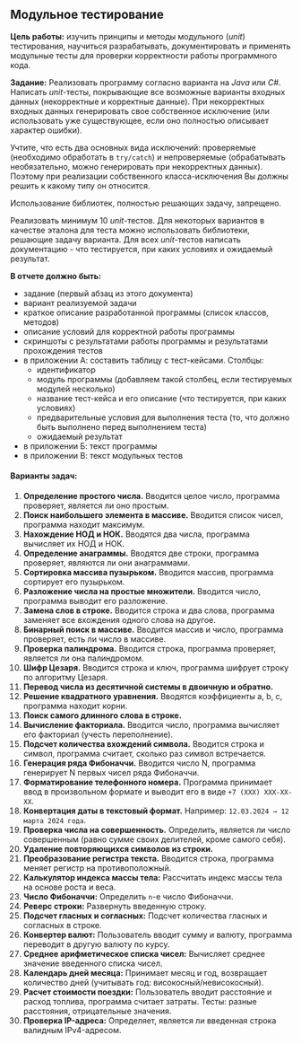 ## Модульное тестирование

**Цель работы:** изучить принципы и методы модульного (*unit*) тестирования, научиться разрабатывать, документировать и применять модульные тесты для проверки корректности работы программного кода.

**Задание:**
Реализовать программу согласно варианта на *Java* или *C#*. Написать *unit*-тесты, покрывающие все возможные варианты входных данных (некорректные и корректные данные). При некорректных входных данных генерировать свое собственное исключение (или использовать уже существующее, если оно полностью описывает характер ошибки). 

Учтите, что есть два основных вида исключений: проверяемые (необходимо обработать в `try/catch`) и непроверяемые (обрабатывать необязательно, можно генерировать при некорректных данных). Поэтому при реализации собственного класса-исключения Вы должны решить к какому типу он относится.

Использование библиотек, полностью решающих задачу, запрещено.  

Реализовать минимум 10 *unit*-тестов. Для некоторых вариантов в качестве эталона для теста можно использовать библиотеки, решающие задачу варианта. Для всех *unit*-тестов написать документацию - что тестируется, при каких условиях и ожидаемый результат.

**В отчете должно быть:**
- задание (первый абзац из этого документа)
- вариант реализуемой задачи
- краткое описание разработанной программы (список классов, методов)
- описание условий для корректной работы программы
- скриншоты с результатами работы программы и результатами прохождения тестов
- в приложении А: составить таблицу с тест-кейсами. Столбцы: 
	- идентификатор 
	- модуль программы (добавляем такой столбец, если тестируемых модулей несколько)
	- название тест-кейса и его описание (что тестируется, при каких условиях)
	- предварительные условия для выполнения теста (то, что должно быть выполнено перед выполнением теста)
	-  ожидаемый результат
- в приложении Б: текст программы
- в приложении В: текст модульных тестов

#### Варианты задач:

1. **Определение простого числа.** Вводится целое число, программа проверяет, является ли оно простым.
2. **Поиск наибольшего элемента в массиве.** Вводится список чисел, программа находит максимум.
3. **Нахождение НОД и НОК.** Вводятся два числа, программа вычисляет их НОД и НОК.
4. **Определение анаграммы.** Вводятся две строки, программа проверяет, являются ли они анаграммами.
5. **Сортировка массива пузырьком.** Вводится массив, программа сортирует его пузырьком.
6. **Разложение числа на простые множители.** Вводится число, программа выводит его разложение.
7. **Замена слов в строке.** Вводится строка и два слова, программа заменяет все вхождения одного слова на другое.
8. **Бинарный поиск в массиве.** Вводится массив и число, программа проверяет, есть ли число в массиве.
9. **Проверка палиндрома.** Вводится строка, программа проверяет, является ли она палиндромом.
10. **Шифр Цезаря.** Вводится строка и ключ, программа шифрует строку по алгоритму Цезаря.
11. **Перевод числа из десятичной системы в двоичную и обратно.**
12. **Решение квадратного уравнения.** Вводятся коэффициенты a, b, c, программа находит корни.
13. **Поиск самого длинного слова в строке.**
14. **Вычисление факториала.** Вводится число, программа вычисляет его факториал (учесть переполнение).
15. **Подсчет количества вхождений символа.** Вводится строка и символ, программа считает, сколько раз символ встречается.
16. **Генерация ряда Фибоначчи.** Вводится число N, программа генерирует N первых чисел ряда Фибоначчи.
17. **Форматирование телефонного номера.** Программа принимает ввод в произвольном формате и выводит его в виде `+7 (XXX) XXX-XX-XX`.
18. **Конвертация даты в текстовый формат.** Например: `12.03.2024 → 12 марта 2024 года`.
19. **Проверка числа на совершенность.** Определить, является ли число совершенным (равно сумме своих делителей, кроме самого себя).
20. **Удаление повторяющихся символов из строки.**
21. **Преобразование регистра текста.** Вводится строка, программа меняет регистр на противоположный.
22. **Калькулятор индекса массы тела:** Рассчитать индекс массы тела на основе роста и веса.
23. **Число Фибоначчи:** Определить `n`-е число Фибоначчи.
24. **Реверс строки:** Развернуть введенную строку.
25. **Подсчет гласных и согласных:** Подсчет количества гласных и согласных в строке.
26. **Конвертер валют:** Пользователь вводит сумму и валюту, программа переводит в другую валюту по курсу.
27. **Среднее арифметическое списка чисел:** Вычисляет среднее значение введенного списка чисел.
28. **Календарь дней месяца:** Принимает месяц и год, возвращает количество дней (учитывать год: високосный/невисокосный).
29. **Расчет стоимости поездки:** Пользователь вводит расстояние и расход топлива, программа считает затраты. Тесты: разные расстояния, отрицательные значения.
30. **Проверка IP-адреса:** Определяет, является ли введенная строка валидным IPv4-адресом.

